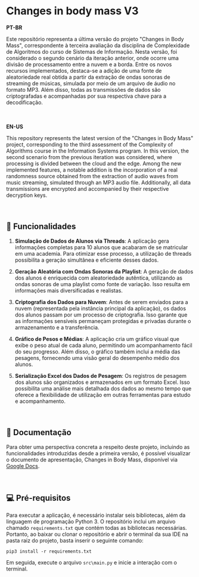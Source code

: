 # Changes in body mass V3

**PT-BR**

Este repositório representa a última versão do projeto "Changes in Body Mass", correspondente à terceira avaliação da disciplina de Complexidade de Algoritmos do curso de Sistemas de Informação. Nesta versão, foi considerado o segundo cenário da iteração anterior, onde ocorre uma divisão de processamento entre a nuvem e a borda. Entre os novos recursos implementados, destaca-se a adição de uma fonte de aleatoriedade real obtida a partir da extração de ondas sonoras de streaming de  músicas, simulada por meio de um arquivo de áudio no formato MP3. Além disso, todas as transmissões de dados são criptografadas e acompanhadas por sua respectiva chave para a decodificação.
<br /><br /><br />


**EN-US**

This repository represents the latest version of the "Changes in Body Mass" project, corresponding to the third assessment of the Complexity of Algorithms course in the Information Systems program. In this version, the second scenario from the previous iteration was considered, where processing is divided between the cloud and the edge. Among the new implemented features, a notable addition is the incorporation of a real randomness source obtained from the extraction of audio waves from music streaming, simulated through an MP3 audio file. Additionally, all data transmissions are encrypted and accompanied by their respective decryption keys.
<br /><br /><br />



## :rocket: Funcionalidades

1. **Simulação de Dados de Alunos via Threads**: A aplicação gera informações completas para 10 alunos que acabaram de se matricular em uma academia. Para otimizar esse processo, a utilização de threads possibilita a geração simultânea e eficiente desses dados.
  
2. **Geração Aleatória com Ondas Sonoras da Playlist**: A geração de dados dos alunos é enriquecida com aleatoriedade autêntica, utilizando as ondas sonoras de uma playlist como fonte de variação. Isso resulta em informações mais diversificadas e realistas.

3. **Criptografia dos Dados para Nuvem**: Antes de serem enviados para a nuvem (representada pela instância principal da aplicação), os dados dos alunos passam por um processo de criptografia. Isso garante que as informações sensíveis permaneçam protegidas e privadas durante o armazenamento e a transferência.
 
4. **Gráfico de Pesos e Médias**: A aplicação cria um gráfico visual que exibe o peso atual de cada aluno, permitindo um acompanhamento fácil do seu progresso. Além disso, o gráfico também inclui a média das pesagens, fornecendo uma visão geral do desempenho médio dos alunos.
  
5. **Serialização Excel dos Dados de Pesagem**: Os registros de pesagem dos alunos são organizados e armazenados em um formato Excel. Isso possibilita uma análise mais detalhada dos dados ao mesmo tempo que oferece a flexibilidade de utilização em outras ferramentas para estudo e acompanhamento.
<br /><br /><br />


## :page_with_curl: Documentação

Para obter uma perspectiva concreta a respeito deste projeto, incluindo as funcionalidades introduzidas desde a primeira versão, é possível visualizar o documento de apresentação, Changes in Body Mass, disponível via <a href="https://docs.google.com/document/d/1-KEnZwSp1JcZXZn-oJHdjesLoqmEKVqvjtuSPFXiMW8">Google Docs</a>.
<br /><br /><br />



## :computer: Pré-requisitos

Para executar a aplicação, é necessário instalar seis bibliotecas, além da linguagem de programação Python 3. O repositório inclui um arquivo chamado `requirements.txt` que contém todas as bibliotecas necessárias. Portanto, ao baixar ou clonar o repositório e abrir o terminal da sua IDE na pasta raiz do projeto, basta inserir o seguinte comando:

```terminal
pip3 install -r requirements.txt
```

Em seguida, execute o arquivo `src\main.py` e inicie a interação com o terminal.
